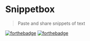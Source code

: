 # Snippetbox

> Paste and share snippets of text

[![forthebadge](https://forthebadge.com/images/badges/built-with-love.svg)](https://forthebadge.com) [![forthebadge](https://forthebadge.com/images/badges/made-with-go.svg)](https://forthebadge.com)